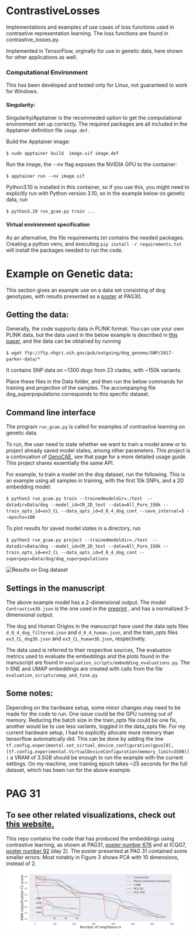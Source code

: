 


# ContrastiveLosses
Implementations and examples of use cases of loss functions used in contrastive representation learning. The loss functions are found in contrastive_losses.py. 

Implemented in TensorFlow, orginally for use in genetic data, here shown for other applications as well.
### Computational Environment
This has been developed and tested only for Linux, not guaranteed to work for Windows.
#### Singularity:
Singularity/Apptainer is the recommeded option to get the computational environment set up correctly.
The required packages are all included in the Apptainer definition file `image.def`.

Build the Apptainer image:

`$ sudo apptainer build  image.sif image.def`

Run the image, the --nv flag exposes the NVIDIA GPU to the container: 

`$ apptainer run --nv image.sif`

Python3.10 is installed in this container, so if you use this, you might need to explicitly run with Python version 3.10, so in the example below on genetic data, run 

`$ python3.10 run_gcae.py train ... `

#### Virtual environment specification
As an alternative, the file requirements.txt contains the needed packages. Creating a python venv, and executing 
`pip install -r requirements.txt`
will install the packages needed to run the code.



# Example on Genetic data:

This section gives an example use on a data set consisting of dog genotypes, with results presented as a [poster](https://filtho.github.io/poster_pag_30.pdf) at PAG30.

## Getting the data:
Generally, the code supports data in PLINK format. 
You can use your own PLINK data, but the data used in the below example is described in [this paper](https://pubmed.ncbi.nlm.nih.gov/28445722/), and the data can be obtained by running 

`$ wget ftp://ftp.nhgri.nih.gov/pub/outgoing/dog_genome/SNP/2017-parker-data/*`

It contains SNP data on ~1300 dogs from 23 clades, with ~150k variants.

Place these files in the Data folder, and then run the below commands for training and projection of the samples. The accompanying file dog_superpopulations corresponds to this specific dataset.

## Command line interface


The program `run_gcae.py` is called for examples of contrastive learning on genetic data.

To run, the user need to state whether we want to train a model anew or to project already saved model states, among other parameters. This project is a continuation of [GenoCAE](https://github.com/kausmees/GenoCAE), see that page for a more detailed usage guide. This project shares essentially the same API.


For example, to train a model on the dog dataset, run the following. This is an example using all samples in training, with the first 10k SNPs, and a 2D embedding model:

`$ python3 run_gcae.py train --trainedmodeldir=./test  --datadir=Data/dog --model_id=CM_2D_test --data=All_Pure_150k --train_opts_id=ex3_CL --data_opts_id=d_0_4_dog_cont --save_interval=5 --epochs=100`

To plot results for saved model states in a directory, run 

`$ python3 run_gcae.py project --trainedmodeldir=./test  --datadir=Data/dog --model_id=CM_2D_test --data=All_Pure_150k --train_opts_id=ex3_CL --data_opts_id=d_0_4_dog_cont --superpops=Data/dog/dog_superpopulations`


![Results on Dog dataset](gcae/animated.gif)

## Settings in the manuscript
The above example model has a 2-dimensional output. The model `Contrastive3D.json` is the one used in the [preprint](https://www.biorxiv.org/content/10.1101/2024.09.30.615901v1.full.pdf) , and has a normalized 3-dimensional output.

The dog and Human Origins in the manuscript have used the data opts files `d_0_4_dog_filtered.json` and `d_0_4_human.json`, and the train_opts files  `ex3_CL_dog3D.json` and `ex3_CL_human3D.json`, respectively.

The data used is referred to their respective sources, 
The evaluation metrics used to evaluate the embeddings and the plots found in the manuscript are found in `evaluation_scripts/embedding_evaluations.py`. The t-SNE and UMAP embeddings are created with calls from the file `evaluation_scripts/umap_and_tsne.py`

## Some notes:

Depending on the hardware setup, some minor changes may need to be made for the code to run. One issue could be the GPU running out of memory. Reducing the batch size in the train_opts file could be one fix, another would be to use less variants, toggled in the data_opts file. For my current hardware setup, I had to explicitly allocate more memory than tensorflow automatically did. This can be done by adding the line 
`tf.config.experimental.set_virtual_device_configuration(gpus[0], [tf.config.experimental.VirtualDeviceConfiguration(memory_limit=3500)])`
a VRAM of 3.5GB should be enough to run the example with the current settings. On my machine, one training epoch takes ~25 seconds for the full dataset, which has been run for the above example.




# PAG 31


## To see other related visualizations, check out [this website.](https://filtho.github.io)

This repo contains the code that has produced the embeddings using contrastive learning, as shown at PAG31, [poster number 676](https://filtho.github.io/poster.pdf) and at ICQG7, [poster number 92](https://filtho.github.io/poster_icqg7.pdf) (day 2).
The poster presented at PAG 31 contained some smaller errors. Most notably in Figure 3 shows PCA with 10 dimensions, instead of 2.
![errata image figure 3](example_figures/test_errata.png)
